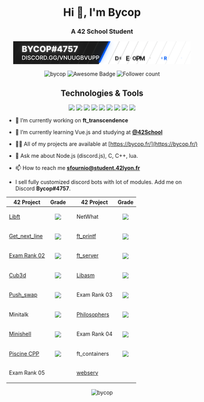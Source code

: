 <h1 align="center">Hi 👋, I'm Bycop</h1>
<h3 align="center">A 42 School Student</h3>
<p align="center"><img src="https://raw.githubusercontent.com/bycop/bycop/main/standard.gif"/></p>
<p align="center"> 
 <img src="https://komarev.com/ghpvc/?username=bycop&label=Profile%20views&color=0e75b6&style=flat" alt="bycop" />
 <img src="https://cdn.rawgit.com/sindresorhus/awesome/d7305f38d29fed78fa85652e3a63e154dd8e8829/media/badge.svg" alt="Awesome Badge"/>
 <img src="https://img.shields.io/github/followers/bycop.svg?style=social&label=Follow&maxAge=2592000" alt="Follower count"/>
 </p>
<div align="center">
 <h2> Technologies & Tools </h2>
 <img src="https://img.shields.io/badge/OS-Linux-informational?style=flat&logo=linux&logoColor=white&color=2971FF"/>
 <img src="https://img.shields.io/badge/OS-windows-informational?style=flat&logo=windows&logoColor=white&color=2971FF"/>
 <img src="https://img.shields.io/badge/OS-macos-informational?style=flat&logo=macos&logoColor=white&color=2971FF"/>
 <img src="https://img.shields.io/badge/Editor-VS%20Code-informational?style=flat&logo=visualstudiocode&logoColor=white&color=2971FF"/>
 <img src="https://img.shields.io/badge/Code-C/CPP-informational?style=flat&logo=C&logoColor=white&color=2971FF"/>
 <img src="https://img.shields.io/badge/Code-JavaScript-informational?style=flat&logo=javascript&logoColor=white&color=2971FF"/>
 <img src="https://img.shields.io/badge/Node.js-NPM-informational?style=flat&logo=npm&logoColor=white&color=2971FF"/>
 <img src="https://img.shields.io/badge/Shell-Bash-informational?style=flat&logo=gnu-bash&logoColor=white&color=2971FF"/>
 <img src="https://img.shields.io/badge/Cloud-Digital_Ocean-informational?style=flat&logo=digitalocean&logoColor=white&color=2971FF"/>
</div>
<p align="left">  </p>

- 🔭 I’m currently working on **ft_transcendence**

- 🌱 I’m currently learning Vue.js and studying at [**@42School**](https://github.com/42School)

- 👨‍💻 All of my projects are available at [https://bycop.fr/](https://bycop.fr/)

- 💬 Ask me about Node.js (discord.js), C, C++, lua.

- 📫 How to reach me **sfournio@student.42lyon.fr**

-  I sell fully customized discord bots with lot of modules. Add me on Discord **Bycop#4757**.

| 42 Project        | Grade      | | 42 Project        | Grade      |
| -----|-----|--|-----|----- |
| <a href="https://github.com/bycop/42-libft"> Libft </a> | <p align="center"><img align="center" src="https://bit.ly/3qjjIHS"/> | | NetWhat | <p align="center"><img align="center" src="https://bit.ly/3aTJoVa"> |
| <a href="https://github.com/bycop/42-get_next_line"> Get_next_line </a> | <p align="center"><img align="center" src="https://bit.ly/3d8iNXk"/> | | <a href="https://github.com/bycop/42-ft_printf"> ft_printf </a> | <p align="center"><img align="center" src="https://bit.ly/3qhjm4u"/> |
| <a href="https://github.com/bycop/42-exam-rank-02"> Exam Rank 02 </a> | <p align="center"><img align="center" src="https://bit.ly/3p9mVsg"/> </p>| | <a href="https://github.com/bycop/42-ft_server"> ft_server </a> | <p align="center"><img align="center" src="https://bit.ly/3p8mGha"/> |
| <a href="https://github.com/bycop/42-cub3d"> Cub3d </a> | <p align="center"><img align="center" src="https://bit.ly/3sHonV5"/> | | <a href="https://github.com/bycop/42-libasm"> Libasm </a> | <p align="center"><img align="center" src="https://bit.ly/3thiXjB"/> |
| <a href="https://github.com/bycop/42-push_swap"> Push_swap </a> | <p align="center"><img align="center" src="https://bit.ly/3gp09fr"/> | | Exam Rank 03 | <p align="center"><img align="center" src="https://bit.ly/3sYvIiE"/> |
 | Minitalk | <p align="center"><img align="center" src="https://bit.ly/3gsXsHX"/> | | <a href="https://github.com/bycop/42-Philosophers">Philosophers </a>| <p align="center"><img align="center" src="https://bit.ly/3hitAOW"/> |
| <a href="https://github.com/bycop/42-minishell"> Minishell </a> | <p align="center"><img align="center" src="https://bit.ly/2Wag6hN"/> | | Exam Rank 04 | <p align="center"><img align="center" src="https://bit.ly/2Wsqrpt"/> |
| <a href="https://github.com/bycop/42-piscine-cpp"> Piscine CPP </a> | <p align="center"><img align="center" src="https://bit.ly/3BDfy3j"/> | | ft_containers | <p align="center"><img align="center" src="https://bit.ly/3GpgvyR"/> |
| Exam Rank 05 | <p align="center"><img align="center" src=""/> | | <a href="https://github.com/bycop/42-webserv"> webserv </a> | <p align="center"><img align="center" src=""/> |

<p align="center"><img align="center" src="https://github-profile-trophy.vercel.app/?username=bycop&column=6&rank=SSS,SS,S,AAA,AA,A,B,C&theme=onedark" alt="bycop"/></p>
